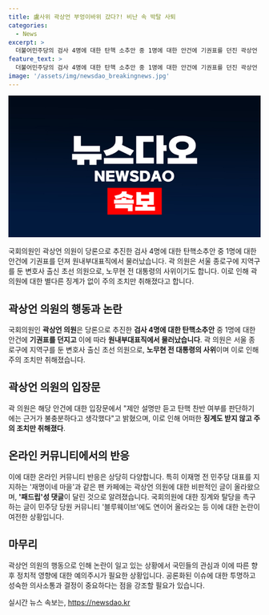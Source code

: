 ```yaml
---
title: 盧사위 곽상언 부엉이바위 갔다?! 비난 속 박탈 사퇴
categories:
  - News
excerpt: >
  더불어민주당의 검사 4명에 대한 탄핵 소추안 중 1명에 대한 안건에 기권표를 던진 곽상언 의원이 10일 원내부대표직에서 물러났다. 곽 의원은 민주당의 당론을 인지하지 못하고 기권표를 던졌으며, 이에 대한 별다른 징계 없이 주의 조치만 취했다. 이에 대한 논란이 일어나며 민주당 내에서도 사퇴와 징계, 탈당을 촉구하는 목소리가 높아지고 있다. 해당 게시글에는 곽 의원에 대한 비난 댓글도 쏟아지고 있다.
feature_text: >
  더불어민주당의 검사 4명에 대한 탄핵 소추안 중 1명에 대한 안건에 기권표를 던진 곽상언 의원이 10일 원내부대표직에서 물러났다. 곽 의원은 민주당의 당론을 인지하지 못하고 기권표를 던졌으며, 이에 대한 별다른 징계 없이 주의 조치만 취했다. 이에 대한 논란이 일어나며 민주당 내에서도 사퇴와 징계, 탈당을 촉구하는 목소리가 높아지고 있다. 해당 게시글에는 곽 의원에 대한 비난 댓글도 쏟아지고 있다.
image: '/assets/img/newsdao_breakingnews.jpg'
---
```


<p><img src="/assets/img/newsdao_breakingnews.jpg" alt="firstkoreanews 속보" /></p>

<p data-ke-size="size16">국회의원인 곽상언 의원이 당론으로 추진한 검사 4명에 대한 탄핵소추안 중 1명에 대한 안건에 기권표를 던져 원내부대표직에서 물러났습니다. 곽 의원은 서울 종로구에 지역구를 둔 변호사 출신 초선 의원으로, 노무현 전 대통령의 사위이기도 합니다. 이로 인해 곽 의원에 대한 별다른 징계가 없이 주의 조치만 취해졌다고 합니다.</p>

<h2 data-ke-size="size26">곽상언 의원의 행동과 논란</h2>

<p>국회의원인 <b>곽상언 의원</b>은 당론으로 추진한 <b>검사 4명에 대한 탄핵소추안</b> 중 1명에 대한 안건에 <b>기권표를 던지고</b> 이에 따라 <b>원내부대표직에서 물러났습니다</b>. 곽 의원은 서울 종로구에 지역구를 둔 변호사 출신 초선 의원으로, <b>노무현 전 대통령의 사위</b>이며 이로 인해 주의 조치만 취해졌습니다.</p>

<h2 data-ke-size="size26">곽상언 의원의 입장문</h2>

<p>곽 의원은 해당 안건에 대한 입장문에서 "제안 설명만 듣고 탄핵 찬반 여부를 판단하기에는 근거가 불충분하다고 생각했다"고 밝혔으며, 이로 인해 어떠한 <b>징계도 받지 않고 주의 조치만 취해졌다</b>.</p>

<h2 data-ke-size="size26">온라인 커뮤니티에서의 반응</h2>

<p>이에 대한 온라인 커뮤니티 반응은 상당히 다양합니다. 특히 이재명 전 민주당 대표를 지지하는 '재명이네 마을'과 같은 팬 카페에는 곽상언 의원에 대한 비판적인 글이 올라왔으며, <b>'패드립'성 댓글</b>이 달린 것으로 알려졌습니다. 국회의원에 대한 징계와 탈당을 촉구하는 글이 민주당 당원 커뮤니티 '블루웨이브'에도 연이어 올라오는 등 이에 대한 논란이 여전한 상황입니다.</p></p>

<h2 data-ke-size="size26">마무리</h2>

<p>곽상언 의원의 행동으로 인해 논란이 일고 있는 상황에서 국민들의 관심과 이에 따른 향후 정치적 영향에 대한 예의주시가 필요한 상황입니다. 공론화된 이슈에 대한 투명하고 성숙한 의사소통과 결정이 중요하다는 점을 강조할 필요가 있습니다.</p>
실시간 뉴스 속보는, <a href="https://newsdao.kr" rel="dofollow">https://newsdao.kr</a>


